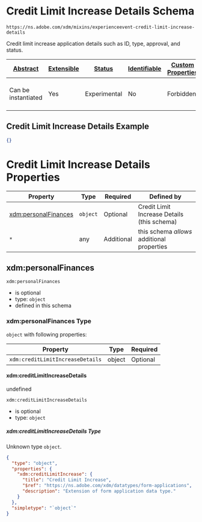 
# Credit Limit Increase Details Schema

```
https://ns.adobe.com/xdm/mixins/experienceevent-credit-limit-increase-details
```

Credit limit increase application details such as ID, type, approval, and status.

| [Abstract](../../../abstract.md) | [Extensible](../../../extensions.md) | [Status](../../../status.md) | [Identifiable](../../../id.md) | [Custom Properties](../../../extensions.md) | [Additional Properties](../../../extensions.md) | Defined In |
|----------------------------------|--------------------------------------|------------------------------|--------------------------------|---------------------------------------------|-------------------------------------------------|------------|
| Can be instantiated | Yes | Experimental | No | Forbidden | Permitted | [mixins/experience-event/experienceevent-credit-limit-increase-details.schema.json](mixins/experience-event/experienceevent-credit-limit-increase-details.schema.json) |

## Credit Limit Increase Details Example
```json
{}
```

# Credit Limit Increase Details Properties

| Property | Type | Required | Defined by |
|----------|------|----------|------------|
| [xdm:personalFinances](#xdmpersonalfinances) | `object` | Optional | Credit Limit Increase Details (this schema) |
| `*` | any | Additional | this schema *allows* additional properties |

## xdm:personalFinances


`xdm:personalFinances`
* is optional
* type: `object`
* defined in this schema

### xdm:personalFinances Type


`object` with following properties:


| Property | Type | Required |
|----------|------|----------|
| `xdm:creditLimitIncreaseDetails`| object | Optional |



#### xdm:creditLimitIncreaseDetails

undefined

`xdm:creditLimitIncreaseDetails`
* is optional
* type: `object`

##### xdm:creditLimitIncreaseDetails Type

Unknown type `object`.

```json
{
  "type": "object",
  "properties": {
    "xdm:creditLimitIncrease": {
      "title": "Credit Limit Increase",
      "$ref": "https://ns.adobe.com/xdm/datatypes/form-applications",
      "description": "Extension of form application data type."
    }
  },
  "simpletype": "`object`"
}
```









